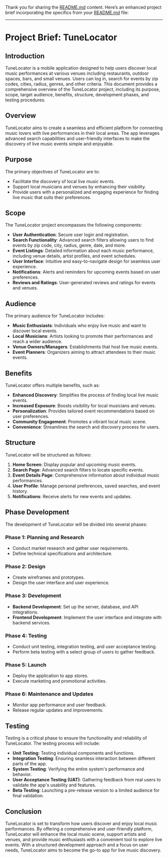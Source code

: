 Thank you for sharing the [README.md](http://README.md) content. Here’s an enhanced project brief incorporating the specifics from your [README.md](http://README.md) file:

* * *

Project Brief: TuneLocator
==========================

Introduction
------------

TuneLocator is a mobile application designed to help users discover local music performances at various venues including restaurants, outdoor spaces, bars, and small venues. Users can log in, search for events by zip codes, cities, radius, genres, and other criteria. This document provides a comprehensive overview of the TuneLocator project, including its purpose, scope, target audience, benefits, structure, development phases, and testing procedures.

Overview
--------

TuneLocator aims to create a seamless and efficient platform for connecting music lovers with live performances in their local areas. The app leverages advanced search capabilities and user-friendly interfaces to make the discovery of live music events simple and enjoyable.

Purpose
-------

The primary objectives of TuneLocator are to:

*   Facilitate the discovery of local live music events.
*   Support local musicians and venues by enhancing their visibility.
*   Provide users with a personalized and engaging experience for finding live music that suits their preferences.

Scope
-----

The TuneLocator project encompasses the following components:

*   **User Authentication**: Secure user login and registration.
*   **Search Functionality**: Advanced search filters allowing users to find events by zip code, city, radius, genre, date, and more.
*   **Event Listings**: Detailed information about each music performance, including venue details, artist profiles, and event schedules.
*   **User Interface**: Intuitive and easy-to-navigate design for seamless user experience.
*   **Notifications**: Alerts and reminders for upcoming events based on user preferences.
*   **Reviews and Ratings**: User-generated reviews and ratings for events and venues.

Audience
--------

The primary audience for TuneLocator includes:

*   **Music Enthusiasts**: Individuals who enjoy live music and want to discover local events.
*   **Local Musicians**: Artists looking to promote their performances and reach a wider audience.
*   **Venue Owners/Managers**: Establishments that host live music events.
*   **Event Planners**: Organizers aiming to attract attendees to their music events.

Benefits
--------

TuneLocator offers multiple benefits, such as:

*   **Enhanced Discovery**: Simplifies the process of finding local live music events.
*   **Increased Exposure**: Boosts visibility for local musicians and venues.
*   **Personalization**: Provides tailored event recommendations based on user preferences.
*   **Community Engagement**: Promotes a vibrant local music scene.
*   **Convenience**: Streamlines the search and discovery process for users.

Structure
---------

TuneLocator will be structured as follows:

1.  **Home Screen**: Display popular and upcoming music events.
2.  **Search Page**: Advanced search filters to locate specific events.
3.  **Event Details Page**: Comprehensive information about individual music performances.
4.  **User Profile**: Manage personal preferences, saved searches, and event history.
5.  **Notifications**: Receive alerts for new events and updates.

Phase Development
-----------------

The development of TuneLocator will be divided into several phases:

### Phase 1: Planning and Research

*   Conduct market research and gather user requirements.
*   Define technical specifications and architecture.

### Phase 2: Design

*   Create wireframes and prototypes.
*   Design the user interface and user experience.

### Phase 3: Development

*   **Backend Development**: Set up the server, database, and API integrations.
*   **Frontend Development**: Implement the user interface and integrate with backend services.

### Phase 4: Testing

*   Conduct unit testing, integration testing, and user acceptance testing.
*   Perform beta testing with a select group of users to gather feedback.

### Phase 5: Launch

*   Deploy the application to app stores.
*   Execute marketing and promotional activities.

### Phase 6: Maintenance and Updates

*   Monitor app performance and user feedback.
*   Release regular updates and improvements.

Testing
-------

Testing is a critical phase to ensure the functionality and reliability of TuneLocator. The testing process will include:

*   **Unit Testing**: Testing individual components and functions.
*   **Integration Testing**: Ensuring seamless interaction between different parts of the app.
*   **System Testing**: Verifying the entire system's performance and behavior.
*   **User Acceptance Testing (UAT)**: Gathering feedback from real users to validate the app's usability and features.
*   **Beta Testing**: Launching a pre-release version to a limited audience for final validation.

Conclusion
----------

TuneLocator is set to transform how users discover and enjoy local music performances. By offering a comprehensive and user-friendly platform, TuneLocator will enhance the local music scene, support artists and venues, and provide music enthusiasts with a convenient tool to explore live events. With a structured development approach and a focus on user needs, TuneLocator aims to become the go-to app for live music discovery.